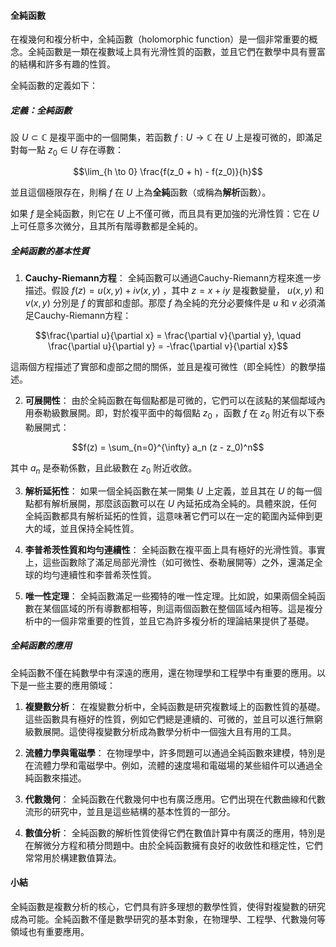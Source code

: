 #### 全純函數

在複幾何和複分析中，全純函數（holomorphic function）是一個非常重要的概念。全純函數是一類在複數域上具有光滑性質的函數，並且它們在數學中具有豐富的結構和許多有趣的性質。

全純函數的定義如下：

##### 定義：全純函數

設  $`U \subset \mathbb{C}`$  是複平面中的一個開集，若函數  $`f: U \to \mathbb{C}`$  在  $`U`$  上是複可微的，即滿足對每一點  $`z_0 \in U`$  存在導數：


```math
\lim_{h \to 0} \frac{f(z_0 + h) - f(z_0)}{h}
```


並且這個極限存在，則稱  $`f`$  在  $`U`$  上為**全純**函數（或稱為**解析**函數）。

如果  $`f`$  是全純函數，則它在  $`U`$  上不僅可微，而且具有更加強的光滑性質：它在  $`U`$  上可任意多次微分，且其所有階導數都是全純的。

##### 全純函數的基本性質

1. **Cauchy-Riemann方程**：
   全純函數可以通過Cauchy-Riemann方程來進一步描述。假設  $`f(z) = u(x, y) + iv(x, y)`$ ，其中  $`z = x + iy`$  是複數變量， $`u(x, y)`$  和  $`v(x, y)`$  分別是  $`f`$  的實部和虛部。那麼  $`f`$  為全純的充分必要條件是  $`u`$  和  $`v`$  必須滿足Cauchy-Riemann方程：

   
```math
\frac{\partial u}{\partial x} = \frac{\partial v}{\partial y}, \quad \frac{\partial u}{\partial y} = -\frac{\partial v}{\partial x}
```


   這兩個方程描述了實部和虛部之間的關係，並且是複可微性（即全純性）的數學描述。

2. **可展開性**：
   由於全純函數在每個點都是可微的，它們可以在該點的某個鄰域內用泰勒級數展開。即，對於複平面中的每個點  $`z_0`$ ，函數  $`f`$  在  $`z_0`$  附近有以下泰勒展開式：

   
```math
f(z) = \sum_{n=0}^{\infty} a_n (z - z_0)^n
```


   其中  $`a_n`$  是泰勒係數，且此級數在  $`z_0`$  附近收斂。

3. **解析延拓性**：
   如果一個全純函數在某一開集  $`U`$  上定義，並且其在  $`U`$  的每一個點都有解析展開，那麼該函數可以在  $`U`$  內延拓成為全純的。具體來說，任何全純函數都具有解析延拓的性質，這意味著它們可以在一定的範圍內延伸到更大的域，並且保持全純性質。

4. **李普希茨性質和均勻連續性**：
   全純函數在複平面上具有極好的光滑性質。事實上，這些函數除了滿足局部光滑性（如可微性、泰勒展開等）之外，還滿足全球的均勻連續性和李普希茨性質。

5. **唯一性定理**：
   全純函數滿足一些獨特的唯一性定理。比如說，如果兩個全純函數在某個區域的所有導數都相等，則這兩個函數在整個區域內相等。這是複分析中的一個非常重要的性質，並且它為許多複分析的理論結果提供了基礎。

##### 全純函數的應用

全純函數不僅在純數學中有深遠的應用，還在物理學和工程學中有重要的應用。以下是一些主要的應用領域：

1. **複變數分析**：
   在複變數分析中，全純函數是研究複數域上的函數性質的基礎。這些函數具有極好的性質，例如它們總是連續的、可微的，並且可以進行無窮級數展開。這使得複變數分析成為數學分析中一個強大且有用的工具。

2. **流體力學與電磁學**：
   在物理學中，許多問題可以通過全純函數來建模，特別是在流體力學和電磁學中。例如，流體的速度場和電磁場的某些組件可以通過全純函數來描述。

3. **代數幾何**：
   全純函數在代數幾何中也有廣泛應用。它們出現在代數曲線和代數流形的研究中，並且是這些結構的基本性質的一部分。

4. **數值分析**：
   全純函數的解析性質使得它們在數值計算中有廣泛的應用，特別是在解微分方程和積分問題中。由於全純函數擁有良好的收斂性和穩定性，它們常常用於構建數值算法。

#### 小結

全純函數是複數分析的核心，它們具有許多理想的數學性質，使得對複變數的研究成為可能。全純函數不僅是數學研究的基本對象，在物理學、工程學、代數幾何等領域也有重要應用。